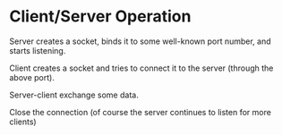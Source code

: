 # Client/Server Operation

Server creates a socket, binds it to some well-known port number, and starts listening. 

Client creates a socket and tries to connect it to the server \(through the above port\). 

Server-client exchange some data. 

Close the connection \(of course the server continues to listen for more clients\)

